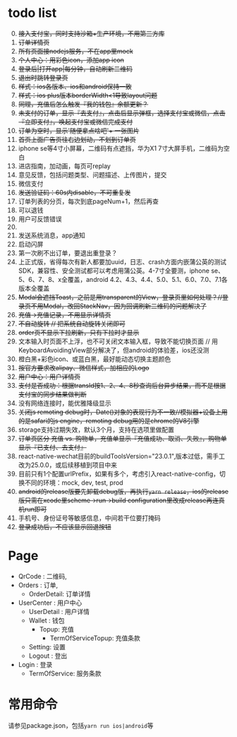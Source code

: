 # todo list

0. ~~接入支付宝，同时支持沙箱+生产环境，不用第三方库~~
1. ~~订单详情页~~
2. ~~所有页面接nodejs服务，不在app里mock~~
3. ~~个人中心：用彩色icon，添加app icon~~
3. ~~登录后|打开app|每分钟，自动刷新二维码~~
4. ~~退出时跳转登录页~~
5. ~~样式：ios各版本、ios和android保持一致~~
6. ~~样式：ios plus版本borderWidth<1导致layout问题~~
6. ~~同理，充值后怎么触发『我的钱包』余额更新？~~
7. ~~未支付的订单，显示『去支付』，点击后显示弹框，选择支付宝或微信，点击『立即支付』，唤起支付宝或微信完成支付~~
8. ~~订单为空时，显示'随便拿点啥吧'+ 一张图片~~
9. ~~首页上面广告页往右边划动，不划到订单页~~
10. iphone se等4寸小屏幕，二维码有点遮挡，华为X1 7寸大屏手机，二维码为空白
11. 进店指南，加动画，每页可replay
12. 意见反馈，包括问题类型、问题描述、上传图片，提交
12. 微信支付
11. ~~发送验证码：60s内disable，不可重复发~~
13. 订单列表的分页，每次到底pageNum+1，然后再查
14. 可以退钱
14. 用户可反馈错误
15. 
7. 发送系统消息，app通知
8. 启动闪屏
9. 第一次刷不出订单，要退出重登录？
9. 上正式版，省得每次有新人都要加uuid，日志、crash方面内嵌蒲公英的测试SDK，兼容性、安全测试都可以考虑用蒲公英。4-7寸全要测，iphone se、5、6、7、8、x全覆盖，android 4.2、4.3、4.4、5.0、5.1、6.0、7.0、7.1各版本全覆盖
10. ~~Modal会遮挡Toast，之前是用transparent的View，登录页里如何处理？//登录页不用Modal，改回StackNav，因为回调刷新二维码的问题解决了~~
11. ~~充值->充值记录，不用显示详情页~~
12. ~~不自动旋转 // 把系统自动旋转关闭即可~~
14. ~~order页不显示下拉刷新，只有下拉时才显示~~
15. 文本输入时页面不上浮，也不可关闭文本输入框，导致不能切换页面 // 用KeyboardAvoidingView部分解决了，但android的体验差，ios还没测
16. 橙白黑+彩色icon、或蓝白黑，最好能动态切换主题颜色
18. ~~按官方要求改alipay、微信样式，加相应的Logo~~
20. ~~用户中心：用户详情页~~
21. ~~支付是否成功：根据transId按1、2、4、8秒查询后台异步结果，而不是根据支付宝的同步结果做判断~~
22. 没有网络连接时，能优雅降级显示
23. ~~关闭js remoting debug时，Date()对象的表现行为不一致//模拟器+设备上用的是safari的js engine，remoting debug用的是chrome的V8引擎~~
24. storage支持过期失效，默认3个月，支持在选项里做配置
26. ~~订单页区分 充值 vs. 购物单，充值单显示『充值成功、取消、失败』，购物单显示『已支付、去支付』~~
27. react-native-wechat目前的buildToolsVersion="23.0.1",版本过低，需手工改为25.0.0，或后续移植到项目中来
28. 目前只有1个配置urlPrefix，如果有多个，考虑引入react-native-config，切换不同的环境：mock, dev, test, prod
29. ~~android的release版要先卸载debug版，再执行`yarn release`，ios的release版只需在xcode里scheme->run->build configuration里改成release再连真机run即可~~
30. 手机号、身份证号等敏感信息，中间若干位要打掩码
31. ~~登录成功后，不应该显示回退按钮~~


# Page

- QrCode : 二维码,
- Orders : 订单,
  - OrderDetail: 订单详情
- UserCenter : 用户中心
  - UserDetail : 用户详情
  - Wallet : 钱包
  	- Topup: 	充值
  		- TermOfServiceTopup: 充值条款
  - Setting: 设置
  - Logout : 登出
- Login : 登录
	- TermOfService: 服务条款

# 常用命令

请参见package.json，包括`yarn run ios|android`等